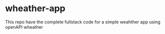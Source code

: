 # wheather-app
This repo have the complete fullstack code for a simple weahther app using openAPI wheather
